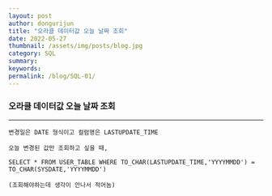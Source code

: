 ```yaml
---
layout: post
author: dongurijun
title: "오라클 데이터값 오늘 날짜 조회"
date: 2022-05-27
thumbnail: /assets/img/posts/blog.jpg
category: SQL
summary: 
keywords: 
permalink: /blog/SQL-01/
---
```


### 오라클 데이터값 오늘 날짜 조회

<hr />


    변경일은 DATE 형식이고 컬럼명은 LASTUPDATE_TIME

    오늘 변경된 값만 조회하고 싶을 때,

    SELECT * FROM USER_TABLE WHERE TO_CHAR(LASTUPDATE_TIME,'YYYYMMDD') = TO_CHAR(SYSDATE,'YYYYMMDD')

    (조회해야하는데 생각이 안나서 적어놈)


